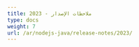 ```yaml
---
title: ملاحظات الإصدار - 2023
type: docs
weight: 7
url: /ar/nodejs-java/release-notes/2023/
---
```

